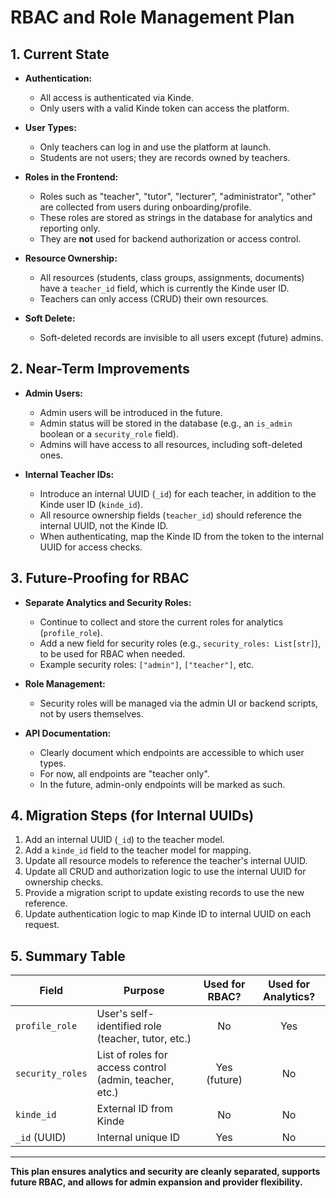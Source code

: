# RBAC and Role Management Plan

## 1. Current State

- **Authentication:**  
  - All access is authenticated via Kinde.  
  - Only users with a valid Kinde token can access the platform.

- **User Types:**  
  - Only teachers can log in and use the platform at launch.
  - Students are not users; they are records owned by teachers.

- **Roles in the Frontend:**  
  - Roles such as "teacher", "tutor", "lecturer", "administrator", "other" are collected from users during onboarding/profile.
  - These roles are stored as strings in the database for analytics and reporting only.
  - They are **not** used for backend authorization or access control.

- **Resource Ownership:**  
  - All resources (students, class groups, assignments, documents) have a `teacher_id` field, which is currently the Kinde user ID.
  - Teachers can only access (CRUD) their own resources.

- **Soft Delete:**  
  - Soft-deleted records are invisible to all users except (future) admins.

## 2. Near-Term Improvements

- **Admin Users:**  
  - Admin users will be introduced in the future.
  - Admin status will be stored in the database (e.g., an `is_admin` boolean or a `security_role` field).
  - Admins will have access to all resources, including soft-deleted ones.

- **Internal Teacher IDs:**  
  - Introduce an internal UUID (`_id`) for each teacher, in addition to the Kinde user ID (`kinde_id`).
  - All resource ownership fields (`teacher_id`) should reference the internal UUID, not the Kinde ID.
  - When authenticating, map the Kinde ID from the token to the internal UUID for access checks.

## 3. Future-Proofing for RBAC

- **Separate Analytics and Security Roles:**  
  - Continue to collect and store the current roles for analytics (`profile_role`).
  - Add a new field for security roles (e.g., `security_roles: List[str]`), to be used for RBAC when needed.
  - Example security roles: `["admin"]`, `["teacher"]`, etc.

- **Role Management:**  
  - Security roles will be managed via the admin UI or backend scripts, not by users themselves.

- **API Documentation:**  
  - Clearly document which endpoints are accessible to which user types.
  - For now, all endpoints are "teacher only".
  - In the future, admin-only endpoints will be marked as such.

## 4. Migration Steps (for Internal UUIDs)

1. Add an internal UUID (`_id`) to the teacher model.
2. Add a `kinde_id` field to the teacher model for mapping.
3. Update all resource models to reference the teacher's internal UUID.
4. Update all CRUD and authorization logic to use the internal UUID for ownership checks.
5. Provide a migration script to update existing records to use the new reference.
6. Update authentication logic to map Kinde ID to internal UUID on each request.

## 5. Summary Table

| Field           | Purpose                | Used for RBAC? | Used for Analytics? |
|-----------------|------------------------|:--------------:|:------------------:|
| `profile_role`  | User's self-identified role (teacher, tutor, etc.) | No | Yes |
| `security_roles`| List of roles for access control (admin, teacher, etc.) | Yes (future) | No |
| `kinde_id`      | External ID from Kinde | No | No |
| `_id` (UUID)    | Internal unique ID     | Yes | No |

---

**This plan ensures analytics and security are cleanly separated, supports future RBAC, and allows for admin expansion and provider flexibility.** 
